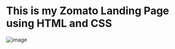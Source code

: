 # This is my Zomato Landing Page using HTML and CSS
![image](https://github.com/user-attachments/assets/b191dff8-4b0c-4177-a784-db1e4d2f3fef)
